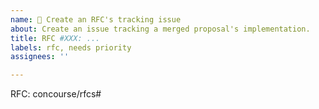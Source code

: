 ```yaml
---
name: 📜 Create an RFC's tracking issue
about: Create an issue tracking a merged proposal's implementation.
title: RFC #XXX: ...
labels: rfc, needs priority
assignees: ''

---
```


RFC: concourse/rfcs#
